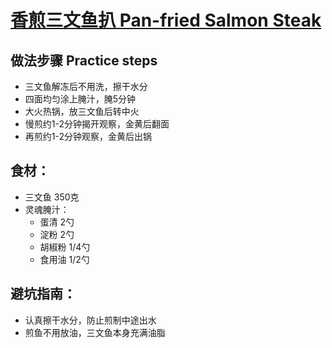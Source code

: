 # [香煎三文鱼扒 Pan-fried Salmon Steak](https://www.xiaohongshu.com/explore/61f2b73b0000000021037c59?xsec_token=ABXuQN3Z-u7kOzzshjKhVwgmMDd9a2DcMSUdxjN-WUzbY=&xsec_source=pc_search&source=web_explore_feed)

## 做法步骤 Practice steps
- 三文鱼解冻后不用洗，擦干水分
- 四面均匀涂上腌汁，腌5分钟
- 大火热锅，放三文鱼后转中火
- 慢煎约1-2分钟揭开观察，金黄后翻面
- 再煎约1-2分钟观察，金黄后出锅

## 食材：
- 三文鱼 350克
- 灵魂腌汁：
  - 蛋清 2勺
  - 淀粉 2勺
  - 胡椒粉 1/4勺
  - 食用油 1/2勺

## 避坑指南：
- 认真擦干水分，防止煎制中途出水
- 煎鱼不用放油，三文鱼本身充满油脂

